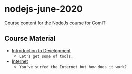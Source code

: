 # nodejs-june-2020
Course content for the NodeJs course for ComIT

## Course Material

* [Introduction to Development](intro.md)
  * `Let's get some of tools.`
* [Internet](internet.md)
  * `You've surfed the Internet but how does it work?`

